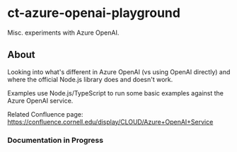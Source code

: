 # ct-azure-openai-playground

Misc. experiments with Azure OpenAI.

## About

Looking into what's different in Azure OpenAI (vs using OpenAI directly)
and where the official Node.js library does and doesn't work.

Examples use Node.js/TypeScript to run some basic examples against the
Azure OpenAI service.

Related Confluence page: <https://confluence.cornell.edu/display/CLOUD/Azure+OpenAI+Service>

### Documentation in Progress
